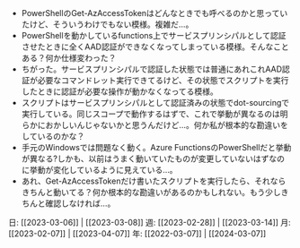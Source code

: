 - PowerShellのGet-AzAccessTokenはどんなときでも呼べるのかと思っていたけど、そういうわけでもない模様。複雑だ…。
- PowerShellを動かしているfunctions上でサービスプリンシパルとして認証させたときに全くAAD認証ができなくなってしまっている模様。そんなことある？何か仕様変わった？
- ちがった。サービスプリンシパルで認証した状態では普通にあれこれAAD認証が必要なコマンドレット実行できてるけど、その状態でスクリプトを実行したときに認証が必要な操作が動かなくなってる模様。
- スクリプトはサービスプリンシパルとして認証済みの状態でdot-sourcingで実行している。同じスコープで動作するはずで、これで挙動が異なるのは明らかにおかしいんじゃないかと思うんだけど…。何か私が根本的な勘違いをしているのかな？
- 手元のWindowsでは問題なく動く。Azure FunctionsのPowerShellだと挙動が異なる?しかも、以前はうまく動いていたものが変更していないはずなのに挙動が変化しているように見えている…。
- あれ、Get-AzAccessTokenだけ書いたスクリプトを実行したら、それならきちんと動いてる？何か根本的な勘違いがあるのかもしれない。もう少しきちんと確認しなければ…。

日: [[2023-03-06]] | [[2023-03-08]]
週: [[2023-02-28]] | [[2023-03-14]]
月: [[2023-02-07]] | [[2023-04-07]]
年: [[2022-03-07]] | [[2024-03-07]]